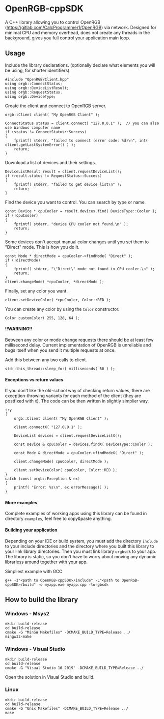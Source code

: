 # OpenRGB-cppSDK

A C++ library allowing you to control OpenRGB (https://gitlab.com/CalcProgrammer1/OpenRGB) via network.
Designed for minimal CPU and memory overhead, does not create any threads in the background, gives you full control your application main loop.


## Usage

Include the library declarations.
(optionally declare what elements you will be using, for shorter identifiers)
```
#include "OpenRGB/Client.hpp"
using orgb::ConnectStatus;
using orgb::DeviceListResult;
using orgb::RequestStatus;
using orgb::DeviceType;
```

Create the client and connect to OpenRGB server.
```
orgb::Client client( "My OpenRGB Client" );

ConnectStatus status = client.connect( "127.0.0.1" );  // you can also use Windows computer name
if (status != ConnectStatus::Success)
{
	fprintf( stderr, "failed to connect (error code: %d)\n", int( client.getLastSystemError() ) );
	return;
}
```

Download a list of devices and their settings.
```
DeviceListResult result = client.requestDeviceList();
if (result.status != RequestStatus::Success)
{
	fprintf( stderr, "failed to get device list\n" );
	return;
}
```

Find the device you want to control. You can search by type or name.
```
const Device * cpuCooler = result.devices.find( DeviceType::Cooler );
if (!cpuCooler)
{
	fprintf( stderr, "device CPU cooler not found.\n" );
	return;
}
```

Some devices don't accept manual color changes until you set them to "Direct" mode.
This is how you do it.
```
const Mode * directMode = cpuCooler->findMode( "Direct" );
if (!directMode)
{
	fprintf( stderr, "\"Direct\" mode not found in CPU cooler.\n" );
	return;
}
client.changeMode( *cpuCooler, *directMode );
```

Finally, set any color you want.
```
client.setDeviceColor( *cpuCooler, Color::RED );
```

You can create any color by using the `Color` constructor.
```
Color customColor( 255, 128, 64 );
```

#### !!WARNING!!
Between any color or mode change requests there should be at least few millisecond delay. Current implementation of OpenRGB is unreliable and bugs itself when you send it multiple requests at once.

Add this between any two calls to client.
```
std::this_thread::sleep_for( milliseconds( 50 ) );
```

#### Exceptions vs return values
If you don't like the old-school way of checking return values, there are exception-throwing variants for each method of the client (they are postfixed with `X`). The code can be then written in slightly simplier way.
```
try
{
	orgb::Client client( "My OpenRGB Client" );

	client.connectX( "127.0.0.1" );

	DeviceList devices = client.requestDeviceListX();

	const Device & cpuCooler = devices.findX( DeviceType::Cooler );

	const Mode & directMode = cpuCooler->findModeX( "Direct" );

	client.changeMode( cpuCooler, directMode );

	client.setDeviceColor( cpuCooler, Color::RED );
}
catch (const orgb::Exception & ex)
{
	printf( "Error: %s\n", ex.errorMessage() );
}
```

#### More examples
Complete examples of working apps using this library can be found in directory `examples`, feel free to copy&paste anything.

#### Building your application
Depending on your IDE or build system, you must add the directory `include` to your include directories and the directory where you built this library to your link library directories. Then you must link library `orgbsdk` to your app. The library is static, so you don't have to worry about moving any dynamic librariess around together with your app.

Simpliest example with GCC
```
g++ -I"<path to OpenRGB-cppSDK>/include" -L"<path to OpenRGB-cppSDK>/build" -o myapp.exe myapp.cpp -lorgbsdk
```


## How to build the library

### Windows - Msys2

```
mkdir build-release
cd build-release
cmake -G "MinGW Makefiles" -DCMAKE_BUILD_TYPE=Release ../
mingw32-make
```

### Windows - Visual Studio

```
mkdir build-release
cd build-release
cmake -G "Visual Studio 16 2019" -DCMAKE_BUILD_TYPE=Release ../
```
Open the solution in Visual Studio and build.

### Linux
```
mkdir build-release
cd build-release
cmake -G "Unix Makefiles" -DCMAKE_BUILD_TYPE=Release ../
make
```
